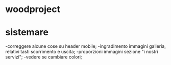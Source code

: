 # woodproject 
# sistemare

-correggere alcune cose su header mobile;
-ingradimento immagini galleria, relativi tasti scorrimento e uscita;
-proporzioni immagini sezione "i nostri servizi";
-vedere se cambiare colori;
